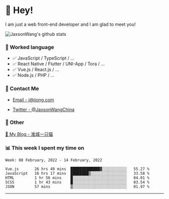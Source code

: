 # 👋 Hey!

I am just a web front-end developer and I am glad to meet you!

![JaxsonWang's github stats](https://github-readme-stats.vercel.app/api?username=JaxsonWang&&show_icons=true&&title_color=1abc9c&&icon_color=1abc9c)


### 📝 Worked language

- ✅ JavaScript / TypeScript / ...
- ✅ React Native / Flutter / UNI-App / Tora / ...
- ✅ Vue.js / React.js / ...
- ✅ Node.js / PHP / ...

### 📮 Contact Me

- [Email - i@iiong.com](mailto:i@iiong.com)

- [Twitter - @JaxsonWangChina](https://twitter.com/JaxsonWangChina)

### 🤪 Other

[📌 My Blog - 淮城一只猫](https://iiong.com)

### 📊 This week I spent my time on

<!--START_SECTION:waka-->
```text
Week: 08 February, 2022 - 14 February, 2022

Vue.js       26 hrs 49 mins  █████████████▓░░░░░░░░░░░   55.27 % 
JavaScript   16 hrs 17 mins  ████████▒░░░░░░░░░░░░░░░░   33.58 % 
HTML         1 hr 56 mins    █░░░░░░░░░░░░░░░░░░░░░░░░   04.01 % 
SCSS         1 hr 43 mins    █░░░░░░░░░░░░░░░░░░░░░░░░   03.54 % 
JSON         57 mins         ▒░░░░░░░░░░░░░░░░░░░░░░░░   01.97 % 
```
<!--END_SECTION:waka-->

---
